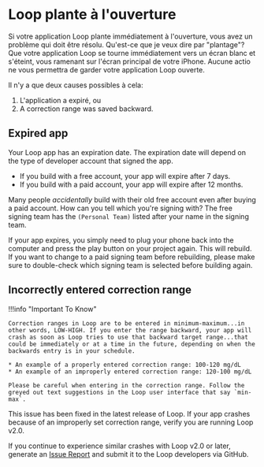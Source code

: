 # Loop plante à l'ouverture

Si votre application Loop plante immédiatement à l'ouverture, vous avez un problème qui doit être résolu. Qu'est-ce que je veux dire par "plantage"? Que votre application Loop se tourne immédiatement vers un écran blanc et s'éteint, vous ramenant sur l'écran principal de votre iPhone. Aucune actio ne vous permettra de garder votre application Loop ouverte.

Il n'y a que deux causes possibles à cela:

1. L'application a expiré, ou
2. A correction range was saved backward.

## Expired app

Your Loop app has an expiration date. The expiration date will depend on the type of developer account that signed the app.

* If you build with a free account, your app will expire after 7 days.
* If you build with a paid account, your app will expire after 12 months.

Many people *accidentally* build with their old free account even after buying a paid account. How can you tell which you're signing with? The free signing team has the `(Personal Team)` listed after your name in the signing team.

If your app expires, you simply need to plug your phone back into the computer and press the play button on your project again. This will rebuild. If you want to change to a paid signing team before rebuilding, please make sure to double-check which signing team is selected before building again.

## Incorrectly entered correction range

!!!info "Important To Know"

    Correction ranges in Loop are to be entered in minimum-maximum...in other words, LOW-HIGH. If you enter the range backward, your app will crash as soon as Loop tries to use that backward target range...that could be immediately or at a time in the future, depending on when the backwards entry is in your schedule.

    * An example of a properly entered correction range: 100-120 mg/dL
    * An example of an improperly entered correction range: 120-100 mg/dL

    Please be careful when entering in the correction range. Follow the greyed out text suggestions in the Loop user interface that say `min-max`.

This issue has been fixed in the latest release of Loop.  If your app crashes because of an improperly set correction range, verify you are running Loop v2.0.

If you continue to experience similar crashes with Loop v2.0 or later, generate an [Issue Report](overview.md#issue-report) and submit it to the Loop developers via GitHub.
